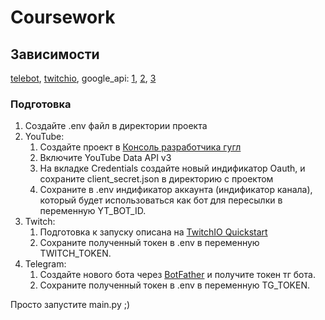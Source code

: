 # Coursework
## Зависимости

[telebot](https://pypi.org/project/pyTelegramBotAPI/), [twitchio](https://twitchio.dev/en/latest/installing.html), google_api: [1](https://github.com/googleapis/google-api-python-client), [2](https://github.com/googleapis/google-api-python-client), [3](https://pypi.org/project/google-auth/)

### Подготовка

1. Создайте .env файл в директории проекта
2. YouTube:
    1. Создайте проект в [Консоль разработчика гугл](https://console.cloud.google.com/apis/dashboard)
    2. Включите YouTube Data API v3
    3. На вкладке Credentials создайте новый индификатор Oauth, и сохраните client_secret.json в директорию с проектом
    4. Сохраните в .env  индификатор аккаунта (индификатор канала), который будет использоваться как бот для пересылки в переменную YT_BOT_ID.
3. Twitch:
    1. Подготовка к запуску описана на [TwitchIO Quickstart](https://twitchio.dev/en/latest/quickstart.html)
    2. Сохраните полученный токен в .env в переменную TWITCH_TOKEN.
4. Telegram:
    1. Создайте нового бота через [BotFather](https://t.me/BotFather) и получите токен тг бота.
    2. Сохраните полученный токен в .env в переменную TG_TOKEN.

  Просто запустите main.py ;)
